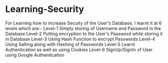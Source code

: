 # Learning-Security
For Learning how to increase Secuity of the User's Database, I learnt it at 6 levels which are:-
Level-1 Simply storing of Username and Password in the Database
Level-2 Putting encryption to the User's Password while storing it in Database
Level-3 Using Hash Function to encrypt Passwords
Level-4 Using Salting along with Hashing of Passwords
Level-5 Learnt Authentication as well as using Cookies
Level-6 SignUp/SignIn of User using Google Authentication
